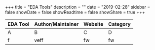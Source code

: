 +++
title = "EDA Tools"
description = ""
date = "2019-02-28"
sidebar = false
showDate = false
showReadtime = false
showShare = true
+++

|EDA Tool|Author/Maintainer|Website|Category|
|--------|------|----|----|
|A|B|C|D|
|f|veff|fw|fw|